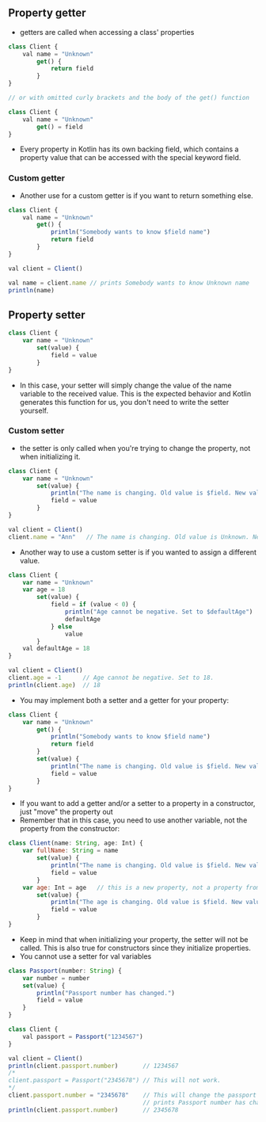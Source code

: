## Property getter
- getters are called when accessing a class' properties
```js
class Client {
    val name = "Unknown"
        get() {
            return field
        }
}

// or with omitted curly brackets and the body of the get() function

class Client {
    val name = "Unknown"
        get() = field
}
```
- Every property in Kotlin has its own backing field, which contains a property value that can be accessed with the special keyword field.


### Custom getter
- Another use for a custom getter is if you want to return something else.
```js
class Client {
    val name = "Unknown"
        get() {
            println("Somebody wants to know $field name")
            return field
        }
}

val client = Client()

val name = client.name // prints Somebody wants to know Unknown name
println(name)
```


## Property setter
```js
class Client {
    var name = "Unknown"
        set(value) {
            field = value
        }
}
```
- In this case, your setter will simply change the value of the name variable to the received value. This is the expected behavior and Kotlin generates this function for us, you don't need to write the setter yourself.


### Custom setter
- the setter is only called when you're trying to change the property, not when initializing it.
```js
class Client {
    var name = "Unknown"
        set(value) {
            println("The name is changing. Old value is $field. New value is $value.")
            field = value
        }
}

val client = Client()
client.name = "Ann"   // The name is changing. Old value is Unknown. New value is Ann.
```
- Another way to use a custom setter is if you wanted to assign a different value.
```js
class Client {
    var name = "Unknown"
    var age = 18
        set(value) {                      
            field = if (value < 0) {
                println("Age cannot be negative. Set to $defaultAge")
                defaultAge
            } else
                value
        }
    val defaultAge = 18
}

val client = Client()
client.age = -1      // Age cannot be negative. Set to 18.
println(client.age)  // 18
```

- You may implement both a setter and a getter for your property:
```js
class Client {
    var name = "Unknown"
        get() {
            println("Somebody wants to know $field name")
            return field
        }
        set(value) {
            println("The name is changing. Old value is $field. New value is $value.")
            field = value
        }
}
```

- If you want to add a getter and/or a setter to a property in a constructor, just "move" the property out
- Remember that in this case, you need to use another variable, not the property from the constructor:
```js
class Client(name: String, age: Int) {
    var fullName: String = name
        set(value) {
            println("The name is changing. Old value is $field. New value is $value.")
            field = value
        }
    var age: Int = age   // this is a new property, not a property from the constructor
        set(value) {
            println("The age is changing. Old value is $field. New value is $value.")
            field = value
        }
}
```
- Keep in mind that when initializing your property, the setter will not be called. This is also true for constructors since they initialize properties.
- You cannot use a setter for val variables
```js
class Passport(number: String) {
    var number = number
    set(value) {
        println("Passport number has changed.")
        field = value
    }
}

class Client {
    val passport = Passport("1234567")
}

val client = Client()
println(client.passport.number)       // 1234567
/*
client.passport = Passport("2345678") // This will not work.
*/
client.passport.number = "2345678"    // This will change the passport number
                                      // prints Passport number has changed
println(client.passport.number)       // 2345678
```










